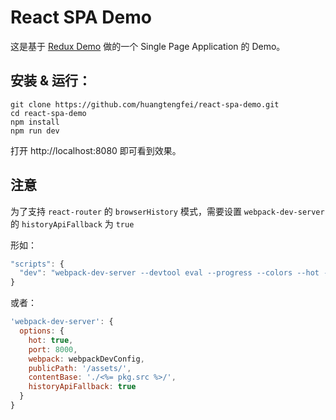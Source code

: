 # React SPA Demo

这是基于 [Redux Demo](https://github.com/huangtengfei/redux-demo) 做的一个 Single Page Application 的 Demo。

## 安装 & 运行：

```
git clone https://github.com/huangtengfei/react-spa-demo.git
cd react-spa-demo
npm install
npm run dev
```

打开 http://localhost:8080 即可看到效果。

## 注意

为了支持 `react-router` 的 `browserHistory` 模式，需要设置 `webpack-dev-server` 的 `historyApiFallback` 为 `true`

形如：

```javascript
"scripts": {
  "dev": "webpack-dev-server --devtool eval --progress --colors --hot --content-base build --history-api-fallback"
}
```

或者：

```javascript
'webpack-dev-server': {
  options: {
    hot: true,
    port: 8000,
    webpack: webpackDevConfig,
    publicPath: '/assets/',
    contentBase: './<%= pkg.src %>/',
    historyApiFallback: true
  }
}
```


